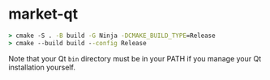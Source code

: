 # market-qt

```cmd
> cmake -S . -B build -G Ninja -DCMAKE_BUILD_TYPE=Release
> cmake --build build --config Release
```

Note that your Qt `bin` directory must be in your PATH if you manage your Qt installation yourself.

